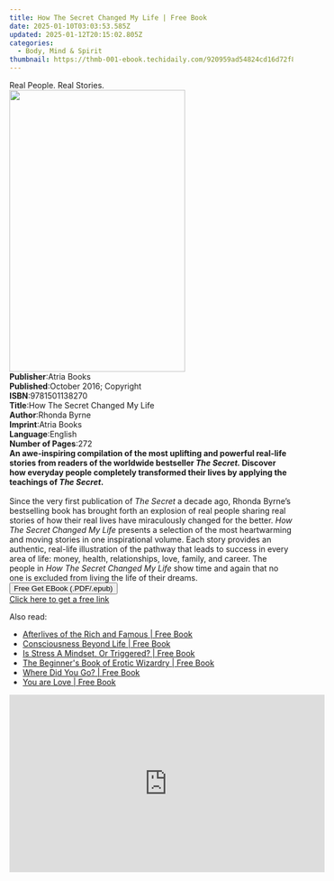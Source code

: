 ```yaml
---
title: How The Secret Changed My Life | Free Book
date: 2025-01-10T03:03:53.585Z
updated: 2025-01-12T20:15:02.805Z
categories:
  - Body, Mind & Spirit
thumbnail: https://thmb-001-ebook.techidaily.com/920959ad54824cd16d72f813bd006d1fe1c67b5287d2a182157035b65c69be26.jpg
---
```

<main id="book-container">
  <div class="flex flex-col">
    <div class="book-brief flex-1 py-6 px-4 sm:p-6 md:py-10 md:px-8">
      <!-- brief-->
      <div class="book-brief-main">Real People. Real Stories.</div>
    </div>
    <div
      class="book-meta-info flex-1 grid gap-4 col-start-1 col-end-3 row-start-1 sm:mb-6 sm:grid-cols-4 lg:gap-6 lg:col-start-2 lg:row-end-6 lg:row-span-6 lg:mb-0"
    >
      <div
        class="book-meta-info-left place-content-center mt-4 p-4 text-sm leading-6 col-start-2 col-span-2 dark:text-slate-400"
      >
        <img
          class="w-full h-500 object-cover rounded-lg sm:h-255 sm:col-span-2 lg:col-span-full"
          src="https://img-001-ebook.techidaily.com/a6bd96ee9919ea2468dbea7c8111f8d2af118dcee560ad7e5564120ff85d7d7a.jpg"
          alt=""
          width="312"
          height="500"
        />
      </div>
      <div
        class="book-meta-info-right mt-2 col-start-1 row-start-2 col-span-3 self-center"
      >
        <!-- meta data  -->
        <div class="flex flex-col px-4 md:px-8">
          <div class="flex-1">
            <strong>Publisher</strong>:<span class="px-2">Atria Books</span>
          </div>
          <div class="flex-1">
            <strong>Published</strong>:<span class="px-2"
              >October 2016; Copyright</span
            >
          </div>
          <div class="flex-1">
            <strong>ISBN</strong>:<span class="px-2">9781501138270</span>
          </div>
          <div class="flex-1">
            <strong>Title</strong>:<span class="px-2"
              >How The Secret Changed My Life</span
            >
          </div>
          <div class="flex-1">
            <strong>Author</strong>:<span class="px-2">Rhonda Byrne</span>
          </div>
          <div class="flex-1">
            <strong>Imprint</strong>:<span class="px-2">Atria Books</span>
          </div>
          <div class="flex-1">
            <strong>Language</strong>:<span class="px-2">English</span>
          </div>
          <div class="flex-1">
            <strong>Number of Pages</strong>:<span class="px-2">272</span>
          </div>
        </div>
      </div>
    </div>
    <div class="book-description flex-1 py-6 px-4 sm:p-6 md:py-10 md:px-8">
      <div class="book-description-main">
        <div accordion-content="" id="description">
          <b
            >An awe-inspiring compilation of the most uplifting and powerful
            real-life stories from readers of the worldwide bestseller
            <i>The Secret. </i>Discover how everyday people completely
            transformed their lives by applying the teachings of
            <i>The Secret</i>.</b
          ><br /><br />Since the very first publication of <i>The Secret</i> a
          decade ago, Rhonda Byrne’s bestselling book has brought forth an
          explosion of real people sharing real stories of how their real lives
          have miraculously changed for the better.
          <i>How The Secret Changed My Life</i> presents a selection of the most
          heartwarming and moving stories in one inspirational volume. Each
          story provides an authentic, real-life illustration of the pathway
          that leads to success in every area of life: money, health,
          relationships, love, family, and career. The people in
          <i>How The Secret Changed My Life </i>show time and again that no one
          is excluded from living the life of their dreams.
        </div>
      </div>
    </div>
    <div class="book-excerpts flex-1 py-6 px-4 sm:p-6 md:py-10 md:px-8"></div>
    <div
      class="book-about-author flex-1 py-6 px-4 sm:p-6 md:py-10 md:px-8"
    ></div>
    <div class="book-free-get flex-1 py-6 px-4 sm:p-6 md:py-10 md:px-8">
      <button
        id="btn-free-get"
        class="bg-blue-500 hover:bg-blue-700 text-white font-bold py-2 px-4 rounded"
      >
        Free Get EBook (.PDF/.epub)
      </button>
      <div id="countdown-display" class="px-2 text-lg mt-2"></div>
      <a
        id="free-link"
        class="hidden bg-blue-500 hover:bg-blue-700 text-white font-bold py-2 px-4 rounded"
        href="https://www.ebooks.com/en-us/book/2536700/how-the-secret-changed-my-life/rhonda-byrne/"
        target="_blank"
        >Click here to get a free link</a
      >
    </div>
    <script>
      let countdownTime = 0;
      let countdownInterval = null;
      document
        .getElementById('btn-free-get')
        .addEventListener('click', startCountdown);
      function startCountdown() {
        countdownTime = new Date().getTime() + 60000 * 3;
        countdownInterval = setInterval(updateCountdown, 1000);
        document.getElementById('btn-free-get').disabled = true;
        document
          .getElementById('btn-free-get')
          .classList.add('bg-gray-500', 'cursor-not-allowed');
      }
      function updateCountdown() {
        let currentTime = new Date().getTime();
        let timeLeft = countdownTime - currentTime;
        let secondsLeft = Math.floor(timeLeft / 1000);
        document.getElementById('countdown-display').innerHTML =
          `Remaining time: ${secondsLeft} seconds.`;
        if (secondsLeft <= 0) {
          clearInterval(countdownInterval);
          document.getElementById('btn-free-get').classList.add('hidden');
          document.getElementById('free-link').classList.remove('hidden');
          document.getElementById('countdown-display').innerHTML = '';
        }
      }
    </script>
  </div>
</main>

<ins class="adsbygoogle"
      style="display:block"
      data-ad-client="ca-pub-7571918770474297"
      data-ad-slot="8358498916"
      data-ad-format="auto"
      data-full-width-responsive="true"></ins>
    

<span class="atpl-alsoreadstyle">Also read:</span>
<div><ul>
<li><a href="https://novels-ebooks.techidaily.com/211330064-9780062041685-afterlives-of-the-rich-and-famous/"><u>Afterlives of the Rich and Famous | Free Book</u></a></li>
<li><a href="https://novels-ebooks.techidaily.com/211329918-9780061997914-consciousness-beyond-life/"><u>Consciousness Beyond Life | Free Book</u></a></li>
<li><a href="https://novels-ebooks.techidaily.com/211329788-9781763522411-is-stress-a-mindset-or-triggered/"><u>Is Stress A Mindset, Or Triggered? | Free Book</u></a></li>
<li><a href="https://novels-ebooks.techidaily.com/211329781-9798869334916-the-beginners-book-of-erotic-wizardry/"><u>The Beginner's Book of Erotic Wizardry | Free Book</u></a></li>
<li><a href="https://novels-ebooks.techidaily.com/211330318-9780062689641-where-did-you-go/"><u>Where Did You Go? | Free Book</u></a></li>
<li><a href="https://novels-ebooks.techidaily.com/211329821-9781964097053-you-are-love/"><u>You are Love | Free Book</u></a></li>
</ul></div>

<!-- affiliate ads begin -->
<iframe width="560" height="315" src="https://www.youtube.com/embed/uSfA74aeYeA?si=HdJSMdeS7HVtS6-j" title="YouTube video player" frameborder="0" allow="accelerometer; autoplay; clipboard-write; encrypted-media; gyroscope; picture-in-picture; web-share" referrerpolicy="strict-origin-when-cross-origin" allowfullscreen></iframe>
<!-- affiliate ads end -->

